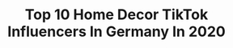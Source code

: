 ---
title: Top 10 Home Decor TikTok Influencers In Germany In 2020
description: >-
  Find top home decor TikTok influencers in Germany in 2020. Most popular hashtags: #fyp #homedecor #foryou #fy.
platform: TikTok
hits: 13
text_top: Identify the best TikTok accounts on inBeat.
text_bottom: Our search engine holds 13 TikTok influencers like this in Germany for you to pitch.
profiles:
  - username: "fridlaa"
    fullname: >-
      Fridlaa
    bio: >-
      I love interior and DIYs ❤️ more living & interior on Instagram Fridlaa❤️
    location: "Germany"
    followers: 130800
    engagement: 625
    commentsToLikes: 0.010553
    id: ck81s9b7jqzap0j787pmjj06j
    verified: false
    hashtags: "#homedeco, #bedroom, #instaxinspo, #homedecor"
  - username: "whyvanessa"
    fullname: >-
      VANESSA 🦋✰
    bio: >-
      💌 vanessxisabelle@gmail.com 21, germany ig: caeffein
    location: "Germany"
    followers: 163800
    engagement: 1885
    commentsToLikes: 0.022761
    id: cka0harwr8c9s0i788k3g6l35
    verified: false
    hashtags: "#grwm, #foryou, #routine, #travel"
  - username: "luv.u.to.the.moon"
    fullname: >-
      audrey moon
    bio: >-
      i may be an idiot, but im not stupid tpwk(; 18 || 🇰🇷🇺🇸
    location: "Germany"
    followers: 275200
    engagement: 2493
    commentsToLikes: 0.009783
    id: ck9c08s4ro5nd0j78vot6kdpa
    verified: false
    hashtags: "#fyp, #mylevismyvibe, #foryoupage, #matthewgubler"
  - username: "beautysavestheworld"
    fullname: >-
      Katha Rina
    bio: >-
      Artist from Germany 31 years old CEO of Colors 🌈🌈🌈 Fluidart Obsessed
    location: "Germany"
    followers: 9004
    engagement: 1152
    commentsToLikes: 0.024706
    id: ckb97tmrequsw0j236rqvlvzy
    verified: false
    hashtags: "#artistcheck, #decorart, #coasterart, #resinartwork"
  - username: "sariileiin"
    fullname: >-
      ♡ Sariileiin ♡
    bio: >-
      ✨ Follow me on instagram ✨
    location: "Germany"
    followers: 212700
    engagement: 1074
    commentsToLikes: 0.013030
    id: ckbl455gr1kz20j23lu2f30ph
    verified: false
    hashtags: "#newyork, #foryou, #christmas, #homedecor"
  - username: "patrycjanieradka"
    fullname: >-
      Pati 🦋🧿
    bio: >-
      9 k ? ✨ 🧿🧿 Insta: patinieradka
    location: "Germany"
    followers: 8885
    engagement: 1409
    commentsToLikes: 0.029097
    id: cka6e76cjann30i78kdmtmpv1
    verified: false
    hashtags: "#2020, #louisvuitton, #featureme, #sainttropez"
  - username: "nidhiarun1_jodino.1"
    fullname: >-
      Nidhi❤️Arun
    bio: >-
      Follow me on Instagram@gul_arun If you like ME n M LIFESTYLE❤️
    location: "Germany"
    followers: 5951
    engagement: 468
    commentsToLikes: 0.090499
    id: cka0ly88et17o0i78ca6ijze3
    verified: false
    hashtags: "#lifeisbeautiful, #beachvibes, #husbandandwife, #slowmo"
  - username: "inclutter"
    fullname: >-
      ⚖️
    bio: >-
      I do things, with stuff.
    location: "Germany"
    followers: 29000
    engagement: 1217
    commentsToLikes: 0.009747
    id: ck8f829nc3c6v0j782z9fx4os
    verified: false
    hashtags: "#trashed, #papermarbling, #makeover, #trashcore"
  - username: "lenkas_travels"
    fullname: >-
      Lenka
    bio: >-
      Explore the world with me from behind my camera 🌎🌍🌏 Insta: @lenkas_travels
    location: "Germany"
    followers: 70400
    engagement: 567
    commentsToLikes: 0.038455
    id: ck9gkopg2kmed0j78mcqyj5yq
    verified: false
    hashtags: "#tiktoktravel, #indonesia, #islandlife, #ireland"
  - username: "charlotteschueler"
    fullname: >-
      Plastikfrei Leben
    bio: >-
      Meine📖„Einfach Plastikfrei Leben“&„DIY-Einfach Plastikfrei Leben“🙎🏼‍♀️💕⬇️⬇️
    location: "Germany"
    followers: 118500
    engagement: 1649
    commentsToLikes: 0.006799
    id: ckb9vnwocv2bd0j23dnv1ctyn
    verified: true
    hashtags: "#fy, #lernenmittiktok, #plastikfrei, #zerowaste"
---